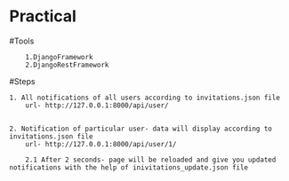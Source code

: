 # Practical

#Tools

  		1.DjangoFramework
		2.DjangoRestFramework


#Steps

	1. All notifications of all users according to invitations.json file
		url- http://127.0.0.1:8000/api/user/
		
		
	2. Notification of particular user- data will display according to invitations.json file
		url- http://127.0.0.1:8000/api/user/1/
		
		2.1 After 2 seconds- page will be reloaded and give you updated notifications with the help of inivitations_update.json file
			
		
	
	
